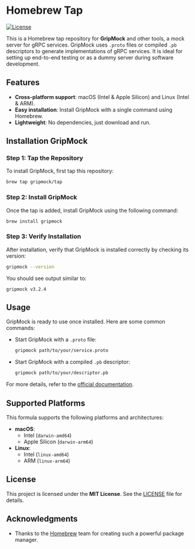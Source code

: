 # Homebrew Tap

[![License](https://img.shields.io/badge/license-MIT-blue.svg)](https://github.com/bavix/homebrew-gripmock/blob/master/LICENSE)

This is a Homebrew tap repository for **GripMock** and other tools, a mock server for gRPC services. GripMock uses `.proto` files or compiled `.pb` descriptors to generate implementations of gRPC services. It is ideal for setting up end-to-end testing or as a dummy server during software development.

## Features

- **Cross-platform support**: macOS (Intel & Apple Silicon) and Linux (Intel & ARM).
- **Easy installation**: Install GripMock with a single command using Homebrew.
- **Lightweight**: No dependencies, just download and run.

## Installation GripMock

### Step 1: Tap the Repository

To install GripMock, first tap this repository:

```bash
brew tap gripmock/tap
```

### Step 2: Install GripMock

Once the tap is added, install GripMock using the following command:

```bash
brew install gripmock
```

### Step 3: Verify Installation

After installation, verify that GripMock is installed correctly by checking its version:

```bash
gripmock --version
```

You should see output similar to:

```
gripmock v3.2.4
```

## Usage

GripMock is ready to use once installed. Here are some common commands:

- Start GripMock with a `.proto` file:
  ```bash
  gripmock path/to/your/service.proto
  ```

- Start GripMock with a compiled `.pb` descriptor:
  ```bash
  gripmock path/to/your/descriptor.pb
  ```

For more details, refer to the [official documentation](https://bavix.github.io/gripmock/).

## Supported Platforms

This formula supports the following platforms and architectures:

- **macOS**:
  - Intel (`darwin-amd64`)
  - Apple Silicon (`darwin-arm64`)
- **Linux**:
  - Intel (`linux-amd64`)
  - ARM (`linux-arm64`)

## License

This project is licensed under the **MIT License**. See the [LICENSE](https://github.com/bavix/homebrew-gripmock/blob/master/LICENSE) file for details.

## Acknowledgments

- Thanks to the [Homebrew](https://brew.sh/) team for creating such a powerful package manager.
